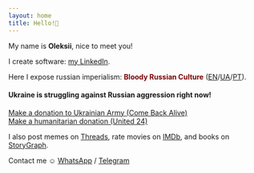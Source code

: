 ```yaml
---
layout: home
title: Hello!👋
---
```

<script src="/assets/javascript/main.js"></script>

My name is __Oleksii__, nice to meet you!

I create software: [my LinkedIn](https://www.linkedin.com/in/oleksiifesyk/).

Here I expose russian imperialism: <span style="color: #780607">__Bloody Russian Culture__</span>
([EN](https://bloody-russian-culture.github.io/)/[UA](https://bloody-russian-culture.github.io/ua/)/[PT](https://bloody-russian-culture.github.io/pt/)).

<h4>Ukraine is struggling against Russian aggression right now!</h4>
<a href="https://savelife.in.ua/en/donate-en/">Make a donation to Ukrainian Army (Come Back Alive)</a>
<br>
<a href="https://u24.gov.ua/">Make a humanitarian donation (United 24)</a>

I also post memes on [Threads](https://www.threads.net/@0m4r.f4t1),
rate movies on [IMDb](https://www.imdb.com/user/ur196926322/),
and books on [StoryGraph](https://app.thestorygraph.com/).

Contact me ☺️ [WhatsApp](https://wa.me/+380964817296) / [Telegram](https://t.me/oleksiyfesyk)
